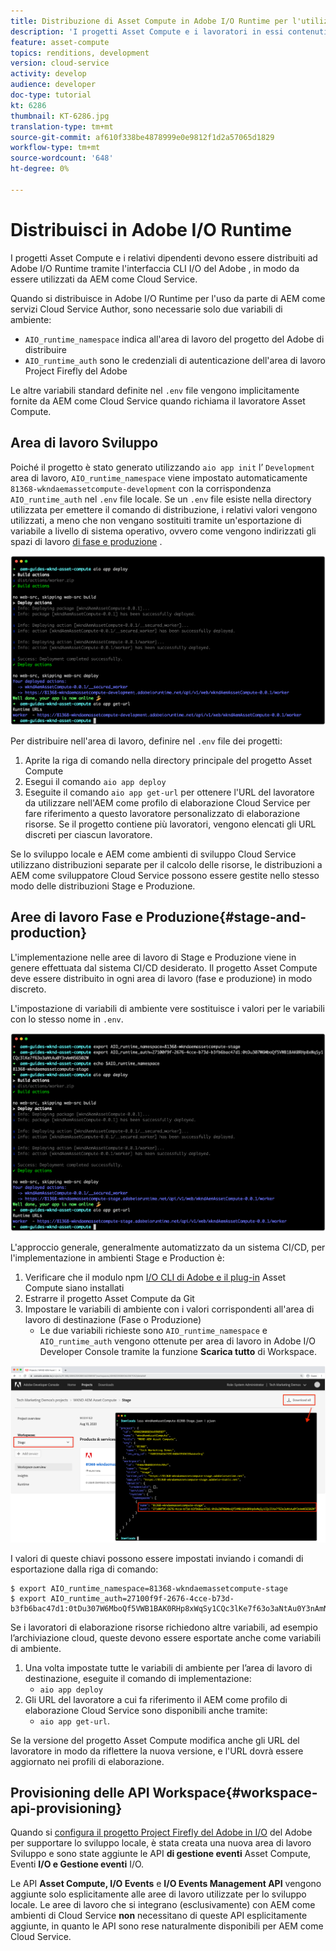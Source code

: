 ```yaml
---
title: Distribuzione di Asset Compute in Adobe I/O Runtime per l'utilizzo con AEM come Cloud Service
description: 'I progetti Asset Compute e i lavoratori in essi contenuti devono essere distribuiti su Adobe I/O Runtime per essere utilizzati da AEM come Cloud Service. '
feature: asset-compute
topics: renditions, development
version: cloud-service
activity: develop
audience: developer
doc-type: tutorial
kt: 6286
thumbnail: KT-6286.jpg
translation-type: tm+mt
source-git-commit: af610f338be4878999e0e9812f1d2a57065d1829
workflow-type: tm+mt
source-wordcount: '648'
ht-degree: 0%

---
```



# Distribuisci in Adobe I/O Runtime

I progetti Asset Compute e i relativi dipendenti devono essere distribuiti ad Adobe I/O Runtime tramite l&#39;interfaccia CLI I/O del Adobe , in modo da essere utilizzati da AEM come Cloud Service.

Quando si distribuisce in Adobe I/O Runtime per l&#39;uso da parte di AEM come servizi Cloud Service Author, sono necessarie solo due variabili di ambiente:

+ `AIO_runtime_namespace` indica all&#39;area di lavoro del progetto del Adobe  di distribuire
+ `AIO_runtime_auth` sono le credenziali di autenticazione dell&#39;area di lavoro Project Firefly del  Adobe

Le altre variabili standard definite nel `.env` file vengono implicitamente fornite da AEM come Cloud Service quando richiama il lavoratore Asset Compute.

## Area di lavoro Sviluppo

Poiché il progetto è stato generato utilizzando `aio app init` l’ `Development` area di lavoro, `AIO_runtime_namespace` viene impostato automaticamente `81368-wkndaemassetcompute-development` con la corrispondenza `AIO_runtime_auth` nel `.env` file locale.  Se un `.env` file esiste nella directory utilizzata per emettere il comando di distribuzione, i relativi valori vengono utilizzati, a meno che non vengano sostituiti tramite un&#39;esportazione di variabile a livello di sistema operativo, ovvero come vengono indirizzati gli spazi di lavoro [di fase e produzione](#stage-and-production) .

![distribuzione delle app aio utilizzando le variabili .env](./assets/runtime/development__aio.png)

Per distribuire nell&#39;area di lavoro, definire nel `.env` file dei progetti:

1. Aprite la riga di comando nella directory principale del progetto Asset Compute
1. Esegui il comando `aio app deploy`
1. Eseguite il comando `aio app get-url` per ottenere l&#39;URL del lavoratore da utilizzare nell&#39;AEM come profilo di elaborazione Cloud Service per fare riferimento a questo lavoratore personalizzato di elaborazione risorse. Se il progetto contiene più lavoratori, vengono elencati gli URL discreti per ciascun lavoratore.

Se lo sviluppo locale e AEM come ambienti di sviluppo Cloud Service utilizzano distribuzioni separate per il calcolo delle risorse, le distribuzioni a AEM come sviluppatore Cloud Service possono essere gestite nello stesso modo delle distribuzioni [](#stage-and-production)Stage e Produzione.

## Aree di lavoro Fase e Produzione{#stage-and-production}

L&#39;implementazione nelle aree di lavoro di Stage e Produzione viene in genere effettuata dal sistema CI/CD desiderato. Il progetto Asset Compute deve essere distribuito in ogni area di lavoro (fase e produzione) in modo discreto.

L&#39;impostazione di variabili di ambiente vere sostituisce i valori per le variabili con lo stesso nome in `.env`.

![distribuzione delle app aio utilizzando le variabili di esportazione](./assets/runtime/stage__export-and-aio.png)

L&#39;approccio generale, generalmente automatizzato da un sistema CI/CD, per l&#39;implementazione in ambienti Stage e Production è:

1. Verificare che il modulo npm [I/O CLI di Adobe e il plug-in](../set-up/development-environment.md#aio) Asset Compute siano installati
1. Estrarre il progetto Asset Compute da Git
1. Impostare le variabili di ambiente con i valori corrispondenti all&#39;area di lavoro di destinazione (Fase o Produzione)
   + Le due variabili richieste sono `AIO_runtime_namespace` e `AIO_runtime_auth` vengono ottenute per area di lavoro in  Adobe I/O Developer Console tramite la funzione __Scarica tutto__ di Workspace.

![console per sviluppatori di Adobe - Spazio dei nomi runtime AIO e Auth](./assets/runtime/stage-auth-namespace.png)

I valori di queste chiavi possono essere impostati inviando i comandi di esportazione dalla riga di comando:

```
$ export AIO_runtime_namespace=81368-wkndaemassetcompute-stage
$ export AIO_runtime_auth=27100f9f-2676-4cce-b73d-b3fb6bac47d1:0tDu307W6MboQf5VWB1BAK0RHp8xWqSy1CQc3lKe7f63o3aNtAu0Y3nAmN56502W
```

Se i lavoratori di elaborazione risorse richiedono altre variabili, ad esempio l’archiviazione cloud, queste devono essere esportate anche come variabili di ambiente.

1. Una volta impostate tutte le variabili di ambiente per l’area di lavoro di destinazione, eseguite il comando di implementazione:
   + `aio app deploy`
1. Gli URL del lavoratore a cui fa riferimento il AEM come profilo di elaborazione Cloud Service sono disponibili anche tramite:
   + `aio app get-url`.

Se la versione del progetto Asset Compute modifica anche gli URL del lavoratore in modo da riflettere la nuova versione, e l&#39;URL dovrà essere aggiornato nei profili di elaborazione.

## Provisioning delle API Workspace{#workspace-api-provisioning}

Quando si [configura il progetto Project Firefly del Adobe  in  I/O](../set-up/firefly.md) del Adobe per supportare lo sviluppo locale, è stata creata una nuova area di lavoro Sviluppo e sono state aggiunte le API __di gestione eventi__ Asset Compute, Eventi __I/O e Gestione eventi__ I/O.

Le API __Asset Compute, I/O Events__ e __I/O Events Management API__ vengono aggiunte solo esplicitamente alle aree di lavoro utilizzate per lo sviluppo locale. Le aree di lavoro che si integrano (esclusivamente) con AEM come ambienti di Cloud Service __non__ necessitano di queste API esplicitamente aggiunte, in quanto le API sono rese naturalmente disponibili per AEM come Cloud Service.
